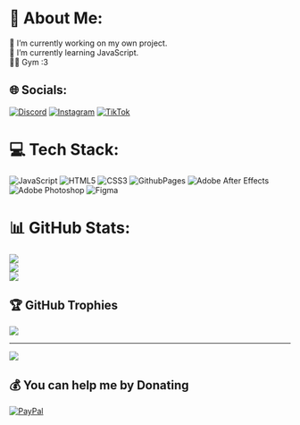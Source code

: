 # 💫 About Me:
🔭 I’m currently working on my own project.<br>🌱 I’m currently learning JavaScript.<br>💪🏼 Gym :3 <br>


## 🌐 Socials:
[![Discord](https://img.shields.io/badge/Discord-%237289DA.svg?logo=discord&logoColor=white)](https://discord.gg/yevhenii1337) [![Instagram](https://img.shields.io/badge/Instagram-%23E4405F.svg?logo=Instagram&logoColor=white)](https://instagram.com/_ev_ge_niii_) [![TikTok](https://img.shields.io/badge/TikTok-%23000000.svg?logo=TikTok&logoColor=white)](https://tiktok.com/@_ev_ge_sha_) 

# 💻 Tech Stack:
![JavaScript](https://img.shields.io/badge/javascript-%23323330.svg?style=for-the-badge&logo=javascript&logoColor=%23F7DF1E) ![HTML5](https://img.shields.io/badge/html5-%23E34F26.svg?style=for-the-badge&logo=html5&logoColor=white) ![CSS3](https://img.shields.io/badge/css3-%231572B6.svg?style=for-the-badge&logo=css3&logoColor=white) ![GithubPages](https://img.shields.io/badge/github%20pages-121013?style=for-the-badge&logo=github&logoColor=white) ![Adobe After Effects](https://img.shields.io/badge/Adobe%20After%20Effects-9999FF.svg?style=for-the-badge&logo=Adobe%20After%20Effects&logoColor=white) ![Adobe Photoshop](https://img.shields.io/badge/adobe%20photoshop-%2331A8FF.svg?style=for-the-badge&logo=adobe%20photoshop&logoColor=white) ![Figma](https://img.shields.io/badge/figma-%23F24E1E.svg?style=for-the-badge&logo=figma&logoColor=white)
# 📊 GitHub Stats:
![](https://github-readme-stats.vercel.app/api?username=yevhenii-kapustian&theme=dark&hide_border=false&include_all_commits=true&count_private=true)<br/>
![](https://github-readme-streak-stats.herokuapp.com/?user=yevhenii-kapustian&theme=dark&hide_border=false)<br/>
![](https://github-readme-stats.vercel.app/api/top-langs/?username=yevhenii-kapustian&theme=dark&hide_border=false&include_all_commits=true&count_private=true&layout=compact)

## 🏆 GitHub Trophies
![](https://github-profile-trophy.vercel.app/?username=yevhenii-kapustian&theme=radical&no-frame=false&no-bg=false&margin-w=4)

---
[![](https://visitcount.itsvg.in/api?id=yevhenii-kapustian&icon=0&color=6)](https://visitcount.itsvg.in)

  ## 💰 You can help me by Donating
  [![PayPal](https://img.shields.io/badge/PayPal-00457C?style=for-the-badge&logo=paypal&logoColor=white)](https://paypal.me/yevhenii06) 

  
<!-- Proudly created with GPRM ( https://gprm.itsvg.in ) -->
